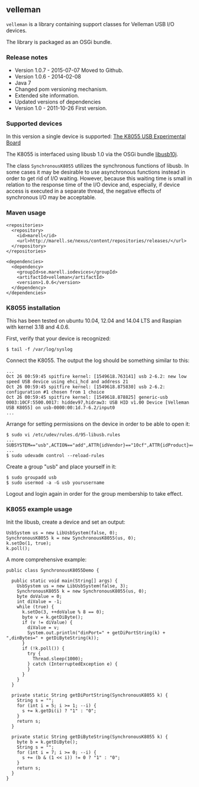 ## velleman

``velleman`` is a library containing support classes for Velleman USB I/O devices.

The library is packaged as an OSGi bundle.

### Release notes

* Version 1.0.7 - 2015-07-07
 Moved to Github.
* Version 1.0.6 - 2014-02-08
 * Java 7
 * Changed pom versioning mechanism.
 * Extended site information.
 * Updated versions of dependencies
* Version 1.0 - 2011-10-26
  First version.

### Supported devices

In this version a single device is supported: [The K8055 USB Experimental Board](http://www.velleman.eu/products/view/?id=351346)

The K8055 is interfaced using libusb 1.0 via the OSGi bundle [libusb10j](http://github.com/dmarell/libusb10j).

The class ``SynchronousK8055`` utilizes the synchronous functions of libusb. In some cases it may be
desirable to use asynchronous functions instead in order to get rid of I/O waiting. However, because this
waiting time is small in relation to the response time of the I/O device and, especially, if device access is
executed in a separate thread, the negative effects of synchronous I/O may be acceptable.

### Maven usage

```
<repositories>
  <repository>
    <id>marell</id>
    <url>http://marell.se/nexus/content/repositories/releases/</url>
  </repository>
</repositories>

<dependencies>
  <dependency>
    <groupId>se.marell.iodevices</groupId>
    <artifactId>velleman</artifactId>
    <version>1.0.6</version>
  </dependency>
</dependencies>
```

### K8055 installation

This has been tested on ubuntu 10.04, 12.04 and 14.04 LTS and Raspian with kernel 3.18 and 4.0.6.

First, verify that your device is recognized:

```
$ tail -f /var/log/syslog
```

Connect the K8055. The output the log should be something similar to this:

```
...
Oct 26 00:59:45 spitfire kernel: [1549618.763141] usb 2-6.2: new low speed USB device using ehci_hcd and address 21
Oct 26 00:59:45 spitfire kernel: [1549618.875830] usb 2-6.2: configuration #1 chosen from 1 choice
Oct 26 00:59:45 spitfire kernel: [1549618.878825] generic-usb 0003:10CF:5500.0017: hiddev97,hidraw3: USB HID v1.00 Device [Velleman  USB K8055] on usb-0000:00:1d.7-6.2/input0
...
```

Arrange for setting permissions on the device in order to be able to open it:

```
$ sudo vi /etc/udev/rules.d/95-libusb.rules
...
SUBSYSTEM=="usb",ACTION=="add",ATTR{idVendor}=="10cf",ATTR{idProduct}=="5500",GROUP="usb"
...
$ sudo udevadm control --reload-rules
```

Create a group "usb" and place yourself in it:

```
$ sudo groupadd usb
$ sudo usermod -a -G usb yourusername
```

Logout and login again in order for the group membership to take effect.

### K8055 example usage

Init the libusb, create a device and set an output:

```
UsbSystem us = new LibUsbSystem(false, 0);
SynchronousK8055 k = new SynchronousK8055(us, 0);
k.setDo(1, true);
k.poll();
```

A more comprehensive example:

```
public class SynchronousK8055Demo {

  public static void main(String[] args) {
    UsbSystem us = new LibUsbSystem(false, 3);
    SynchronousK8055 k = new SynchronousK8055(us, 0);
    byte doValue = 0;
    int diValue = -1;
    while (true) {
      k.setDo(3, ++doValue % 8 == 0);
      byte v = k.getDiByte();
      if (v != diValue) {
        diValue = v;
        System.out.println("dinPort=" + getDiPortString(k) + ",dinBytes=" + getDiByteString(k));
      }
      if (!k.poll()) {
        try {
          Thread.sleep(1000);
        } catch (InterruptedException e) {
        }
      }
    }
  }

  private static String getDiPortString(SynchronousK8055 k) {
    String s = "";
    for (int i = 5; i >= 1; --i) {
      s += k.getDi(i) ? "1" : "0";
    }
    return s;
  }

  private static String getDiByteString(SynchronousK8055 k) {
    byte b = k.getDiByte();
    String s = "";
    for (int i = 7; i >= 0; --i) {
      s += (b & (1 << i)) != 0 ? "1" : "0";
    }
    return s;
  }
}
```

